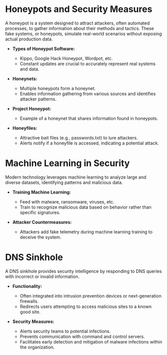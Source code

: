 # Honeypots and Security Measures

A honeypot is a system designed to attract attackers, often automated processes, to gather information about their methods and tactics. These fake systems, or honeypots, simulate real-world scenarios without exposing actual production data.

- **Types of Honeypot Software:**
    - Kippo, Google Hack Honeypot, Wordpot, etc.
    - Constant updates are crucial to accurately represent real systems and data.

- **Honeynets:**
    - Multiple honeypots form a honeynet.
    - Enables information gathering from various sources and identifies attacker patterns.

- **Project Honeypot:**
    - Example of a honeynet that shares information found in honeypots.

- **Honeyfiles:**
    - Attractive bait files (e.g., passwords.txt) to lure attackers.
    - Alerts notify if a honeyfile is accessed, indicating a potential attack.

# Machine Learning in Security

Modern technology leverages machine learning to analyze large and diverse datasets, identifying patterns and malicious data.

- **Training Machine Learning:**
    - Feed with malware, ransomware, viruses, etc.
    - Train to recognize malicious data based on behavior rather than specific signatures.

- **Attacker Countermeasures:**
    - Attackers add fake telemetry during machine learning training to deceive the system.

# DNS Sinkhole

A DNS sinkhole provides security intelligence by responding to DNS queries with incorrect or invalid information.

- **Functionality:**
    - Often integrated into intrusion prevention devices or next-generation firewalls.
    - Redirects users attempting to access malicious sites to a known good site.

- **Security Measures:**
    - Alerts security teams to potential infections.
    - Prevents communication with command and control servers.
    - Facilitates early detection and mitigation of malware infections within the organization.
